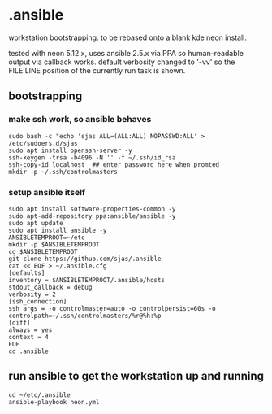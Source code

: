 # .ansible

workstation bootstrapping. to be rebased onto a blank kde neon install.

tested with neon 5.12.x, uses ansible 2.5.x via PPA so human-readable output via callback works.
default verbosity changed to '-vv' so the FILE:LINE position of the currently run task is shown.

## bootstrapping

### make ssh work, so ansible behaves
    sudo bash -c "echo 'sjas ALL=(ALL:ALL) NOPASSWD:ALL' > /etc/sudoers.d/sjas
    sudo apt install openssh-server -y
    ssh-keygen -trsa -b4096 -N '' -f ~/.ssh/id_rsa
    ssh-copy-id localhost  ## enter password here when promted
    mkdir -p ~/.ssh/controlmasters
    
### setup ansible itself
    sudo apt install software-properties-common -y
    sudo apt-add-repository ppa:ansible/ansible -y
    sudo apt update
    sudo apt install ansible -y
    ANSIBLETEMPROOT=~/etc
    mkdir -p $ANSIBLETEMPROOT
    cd $ANSIBLETEMPROOT
    git clone https://github.com/sjas/.ansible
    cat << EOF > ~/.ansible.cfg
    [defaults]
    inventory = $ANSIBLETEMPROOT/.ansible/hosts
    stdout_callback = debug
    verbosity = 2
    [ssh_connection]
    ssh_args = -o controlmaster=auto -o controlpersist=60s -o controlpath=~/.ssh/controlmasters/%r@%h:%p
    [diff]
    always = yes
    context = 4
    EOF
    cd .ansible
    
## run ansible to get the workstation up and running
    cd ~/etc/.ansible
    ansible-playbook neon.yml
